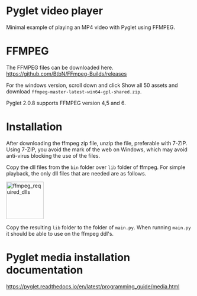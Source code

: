 # Pyglet video player
Minimal example of playing an MP4 video with Pyglet using FFMPEG.

# FFMPEG
The FFMPEG files can be downloaded here.
https://github.com/BtbN/FFmpeg-Builds/releases

For the windows version, scroll down and click Show all 50 assets and download `ffmpeg-master-latest-win64-gpl-shared.zip`.

Pyglet 2.0.8 supports FFMPEG version 4,5 and 6.

# Installation
After downloading the ffmpeg zip file, unzip the file, preferable with 7-ZIP. Using 7-ZIP, you avoid the mark of the web on Windows, which may avoid anti-virus blocking the use of the files.

Copy the dll files from the `bin` folder over `lib` folder of ffmpeg. For simple playback, the only dll files that are needed are as follows.

<img width="101" alt="ffmpeg_required_dlls" src="https://github.com/DataExplorerUser/pyglet_player/assets/54912887/941aef36-72fa-4667-b4b8-33c814d12b23">

Copy the resulting `lib` folder to the folder of `main.py`. When running `main.py` it should be able to use on the ffmpeg ddl's.

# Pyglet media installation documentation
https://pyglet.readthedocs.io/en/latest/programming_guide/media.html
